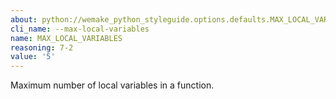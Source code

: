 ```yaml
---
about: python://wemake_python_styleguide.options.defaults.MAX_LOCAL_VARIABLES
cli_name: --max-local-variables
name: MAX_LOCAL_VARIABLES
reasoning: 7-2
value: '5'
---
```


Maximum number of local variables in a function.